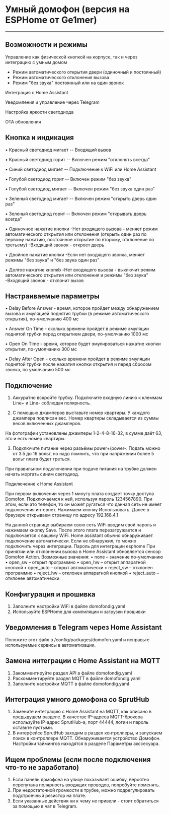 # Умный домофон (версия на ESPHome от Ge1mer)
________________________________________
## Возможности и режимы
Управление как физической кнопкой на корпусе, так и через интеграцию с умным домом
 - Режим автоматического открытия двери (одиночный и постоянный)
 - Режим автоматического отклонения вызова
 - Режим "без звука" постоянный или на один звонок
 
Интеграция с Home Assistant

Уведомления и управление через Telegram

Настройка яркости светодиода

OTA обновления

## Кнопка и индикация
 •	Красный светодиод мигает  -- Входящий вызов
 
 •	Красный светодиод горит   -- Включен режим "отклонять всегда"
 
 •	Синий светодиод мигает    -- Подключение к WiFi или Home Assistant
 
 •	Голубой светодиод горит   -- Включен режим "без звука"
 
 •	Голубой светодиод мигает  -- Включен режим "без звука один раз"
 
 •	Зеленый светодиод мигает  -- Включен режим "открыть дверь один раз"
 
 •	Зеленый светодиод горит   -- Включен режим "открывать дверь всегда"
 
 •	Одиночное нажатие кнопки
   -Нет входящего вызова - меняет режим автоматического открытия или отклонения (открыть один раз по первому нажатию, постоянное открытие по второму, отклонение по третьему)
   -Входящий звонок - откроет дверь
   
•	Двойное нажатие кнопки
   -Если нет входящего звонка, меняет режимы "без звука" и "без звука один раз"
   
•	Долгое нажатие кнопкb
   -Нет входящего вызова - выключит режим автоматического открытия или отклонения и режимы "без звука"
   -Входящий звонок - отклонит вызов
   
## Настраиваемые параметры
•	Delay Before Answer - время, которое пройдет между обнаружением вызова и эмуляцией поднятия трубки (в режиме автоматического открытия), по-умолчанию 400 мс

•	Answer On Time - сколько времени пройдет в режиме эмуляции поднятой трубки перед открытием двери, по-умолчанию 1000 мс

•	Open On Time - время, которое будет эмулироваться нажатие кнопки открытия, по-умолчанию 300 мс
	
•	Delay After Open - сколько времени пройдет в режиме эмуляции поднятой трубки после нажатия кнопки открытия и перед сбросом звонка, по умолчанию 500 мс

## Подключение
1.	Аккуратно вскройте трубку. Подключите входную линию к клеммам Line+ и Line- соблюдая полярность.

2.	С помощью джамперов выставьте номер квартиры. У каждого джампера подписан вес. Номер квартиры складывается из суммы весов включенных джамперов.

На фотографии установлены джамперы 1-2-4-8-16-32, в сумме даёт 63, это и есть номер квартиры.

3.	Подключите питание через разъёмы power+/power-. Подать можно от 3.5 до 16 вольт, но надо помнить, что при напряжении более 5 вольт плата будет греться.

При правильном подключении при подаче питания на трубке должен начать моргать синим светодиод.

Подключение к Home Assistant

При первом включении через 1 минуту плата создает точку доступа Domofon. Подключаемся к ней, используя пароль 1234567890. При этом, если это телефон, то он может 
ругаться что данная сеть не имеет подключения интернет. Нажимаем кнопку Использовать. Далее в браузере открываем страницу по адресу 192.168.4.1

 
На данной странице выбираем свою сеть WiFi вводим свой пароль и нажимаем кнопку Save. После этого плата перезагружается и подключается к вашему WiFi. Home assistant обычно обнаруживает подключение автоматически. Если не обнаружил, то можно подключить через интеграции. Пароль для интеграции esphome
При принятии или отклонении вызова в Home Assistant обновляется сенсор Domofon Action. Возможные значения:
•	none – значение по-умолчанию
•	open_sw – открыт программно
•	open_hw – открыт аппаратной кнопкой
•	open_auto – открыт автоматически
•	reject_sw – отклонен программно
•	reject_hw – отклонен аппаратной кнопкой
•	reject_auto – отклонен автоматически
## Конфигурация и прошивка
1.	Заполните настройки WiFi в файле domofondig.yaml
2.	Используйте ESPHome для компиляции и загрузки прошивки
## Уведомления в Telegram через Home Assistant
Положите этот файл в /config/packages/domofon.yaml и исправьте используемые сервисы в автоматизации.
## Замена интеграции с Home Assistant на MQTT
1.	Закомментируйте раздел API в файле domofondig.yaml
2.	Раскомментируйте раздел MQTT в файле domofondig.yaml
3.	Заполните настройки MQTT в файле domofondig.yaml
## Интеграция умного домофона со SprutHub
1.	Замените интеграцию с Home Assistant на MQTT, как описано в предыдущем разделе. В качестве IP-адреса MQTT-брокера используйте IP-адрес SprutHub-а, порт 44444, логин и пароль оставьте пустыми.
2.	В интерфейсе SprutHub заходим в раздел контроллеры, и запускаем поиск в контроллере MQTT. Обнаруживается устройство Домофон. Настройки таймингов находятся в разделе Параметры акссесуара.

## Ищем проблемы (если после подключения что-то не заработало)
1.	Если панель домофона на улице показывает ошибку, вероятно перепутана полярность входящих проводов, попробуйте поменять.
2.	При недостаточной громкости в трубке, можно подрегулировать подстроечный резистор на плате.
3.	Если указанные действия ни к чему не привели - стоит обратиться за помощью в чат в Telegram.

